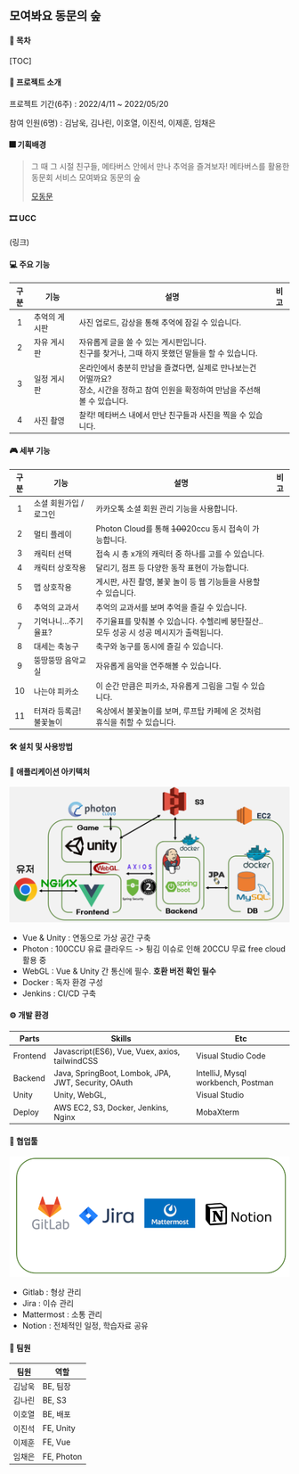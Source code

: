 ## 모여봐요 동문의 숲

#### 📑 목차

[TOC]

#### 🎉 프로젝트 소개

프로젝트 기간(6주) : 2022/4/11 ~ 2022/05/20

참여 인원(6명) : 김남욱, 김나린, 이호열, 이진석, 이제훈, 임채은



#### 🎆 기획배경

> 그 때 그 시절 친구들, 메타버스 안에서 만나 추억을 즐겨보자!
> 메타버스를 활용한 동문회 서비스 모여봐요 동문의 숲
>
> [모동문](https://k6b1031.p.ssafy.io/)



#### 🎞 UCC

(링크)



####  💻 주요 기능

| 구분 | 기능          | 설명                                                         | 비고 |
| :--: | ------------- | ------------------------------------------------------------ | :--: |
|  1   | 추억의 게시판 | 사진 업로드, 감상을 통해 추억에 잠길 수 있습니다.            |      |
|  2   | 자유 게시판   | 자유롭게 글을 쓸 수 있는 게시판입니다. <br />친구를 찾거나, 그때 하지 못했던 말들을 할 수 있습니다. |      |
|  3   | 일정 게시판   | 온라인에서 충분히 만남을 즐겼다면, 실제로 만나보는건 어떨까요? <br />장소, 시간을 정하고 참여 인원을 확정하여 만남을 주선해볼 수 있습니다. |      |
|  4   | 사진 촬영     | 찰칵! 메타버스 내에서 만난 친구들과 사진을 찍을 수 있습니다. |      |



#### 🎮 세부 기능

| 구분 | 기능                    | 설명                                                         | 비고 |
| :--: | ----------------------- | ------------------------------------------------------------ | :--: |
|  1   | 소셜 회원가입 / 로그인  | 카카오톡 소셜 회원 관리 기능을 사용합니다.                   |      |
|  2   | 멀티 플레이             | Photon Cloud를 통해 ~~100~~20ccu 동시 접속이 가능합니다.     |      |
|  3   | 캐릭터 선택             | 접속 시 총 x개의 캐릭터 중 하나를 고를 수 있습니다.          |      |
|  4   | 캐릭터 상호작용         | 달리기, 점프 등 다양한 동작 표현이 가능합니다.               |      |
|  5   | 맵 상호작용             | 게시판, 사진 촬영, 불꽃 놀이 등 웹 기능들을 사용할 수 있습니다. |      |
|  6   | 추억의 교과서           | 추억의 교과서를 보며 추억을 즐길 수 있습니다.                |      |
|  7   | 기억나니...주기율표?    | 주기율표를 맞춰볼 수 있습니다. 수헬리베 붕탄질산..<br />모두 성공 시 성공 메시지가 출력됩니다. |      |
|  8   | 대세는 축농구           | 축구와 농구를 동시에 즐길 수 있습니다.                       |      |
|  9   | 뚱땅뚱땅 음악교실       | 자유롭게 음악을 연주해볼 수 있습니다.                        |      |
|  10  | 나는야 피카소           | 이 순간 만큼은 피카소, 자유롭게 그림을 그릴 수 있습니다.     |      |
|  11  | 터져라 등록금! 불꽃놀이 | 옥상에서 불꽃놀이를 보며, 루프탑 카페에 온 것처럼 휴식을 취할 수 있습니다. |      |




#### 🛠 설치 및 사용방법





#### 🧱 애플리케이션 아키텍처

<img src="./exec/img/서비스 아키텍처.PNG">

- Vue & Unity : 연동으로 가상 공간 구축
- Photon : 100CCU 유료 클라우드 -> 튕김 이슈로 인해 20CCU 무료 free cloud 활용 중
- WebGL : Vue & Unity 간 통신에 필수. **호환 버전 확인 필수**
- Docker : 독자 환경 구성
- Jenkins : CI/CD 구축





#### ⚙ 개발 환경

| Parts    | Skills                                              | Etc                                |
| -------- | --------------------------------------------------- | ---------------------------------- |
| Frontend | Javascript(ES6), Vue, Vuex, axios, tailwindCSS      | Visual Studio Code                 |
| Backend  | Java, SpringBoot, Lombok, JPA, JWT, Security, OAuth | IntelliJ, Mysql workbench, Postman |
| Unity    | Unity, WebGL,                                       | Visual Studio                      |
| Deploy   | AWS EC2, S3, Docker, Jenkins, Nginx                 | MobaXterm                          |





#### 🔌 협업툴

<img src="./exec/img/협업툴.PNG">

- Gitlab : 형상 관리
- Jira : 이슈 관리
- Mattermost : 소통 관리
- Notion : 전체적인 일정, 학습자료 공유



#### 🔗 팀원

| 팀원   | 역할       |
| ------ | ---------- |
| 김남욱 | BE, 팀장   |
| 김나린 | BE, S3     |
| 이호열 | BE, 배포   |
| 이진석 | FE, Unity  |
| 이제훈 | FE, Vue    |
| 임채은 | FE, Photon |

